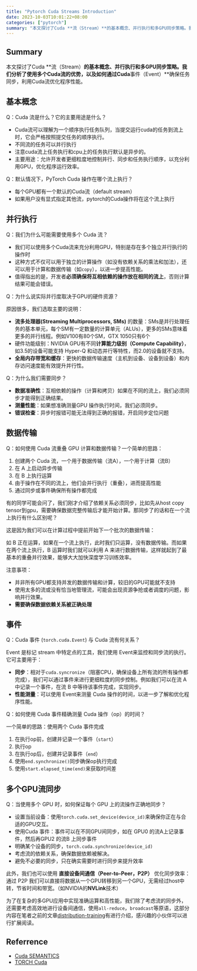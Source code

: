 ```yaml
---
title: "Pytorch Cuda Streams Introduction"
date: 2023-10-03T10:01:22+08:00
categories: ["pytorch"]
summary: "本文探讨了Cuda **流（Stream）**的基本概念、并行执行和多GPU同步策略。我们分析了使用多个Cuda流的优势，以及如何通过Cuda**事件（Event）**确保任务同步，利用Cuda流优化程序性能。"
---
```


## Summary

本文探讨了Cuda **流（Stream）**的基本概念、并行执行和多GPU同步策略。我们分析了使用多个Cuda流的优势，以及如何通过Cuda**事件（Event）**确保任务同步，利用Cuda流优化程序性能。

## 基本概念

Q：Cuda 流是什么？它的主要用途是什么？

- Cuda流可以理解为一个顺序执行任务队列，当提交运行cuda的任务到流上时，它会严格按照提交任务的顺序执行。
- 不同流的任务可以并行执行
- 注意cuda流上任务执行和cpu上的任务执行默认是异步的。
- 主要用途：允许开发者更细粒度地控制并行、同步和任务执行顺序，以充分利用GPU，优化程序运行效率。

Q：默认情况下，PyTorch Cuda 操作在哪个流上执行？

- 每个GPU都有一个默认的Cuda流（default stream）
- 如果用户没有显式指定其他流，pytorch的Cuda操作将在这个流上执行

## 并行执行

Q：我们为什么可能需要使用多个 Cuda 流？

- 我们可以使用多个Cuda流来充分利用GPU，特别是存在多个独立并行执行的操作时
- 这种方式不仅可以用于独立的计算操作（如没有依赖关系的乘法和加法），还可以用于计算和数据传输（如`copy`），以进一步提高性能。
- 值得指出的是，开发者**必须确保将互相依赖的操作放在相同的流上**，否则计算结果可能会错误。

Q：为什么说实际并行度取决于GPU的硬件资源？

原因很多，我们选取主要的说明：

- **流多处理器(Streaming Multiprocessors, SMs)** 的数量：SMs是并行处理任务的基本单元，每个SM有一定数量的计算单元（ALUs），更多的SMs意味着更多的并行线程。例如V100有80个SM，GTX 1050只有6个
- 硬件功能级别：NVIDIA GPU有不同**计算能力级别（Compute Capability）**，如3.5的设备可能支持 Hyper-Q 和动态并行等特性，而2.0的设备就不支持。
- **全局内存带宽和缓存**：更快的数据传输速度（主机到设备、设备到设备）和内存访问速度能有效提升并行性。

Q：为什么我们需要同步？

- **数据准确性**：互相依赖的操作（计算和拷贝）如果在不同的流上，我们必须同步才能得到正确结果。
- **测量性能**：如果想准确测量GPU 操作执行时间，我们必须同步。
- **错误检查**：异步时报错可能无法得到正确的报错，开启同步定位问题

## 数据传输

Q：如何使用 Cuda 流重叠 GPU 计算和数据传输？一个简单的思路：

1. 创建两个 Cuda 流，一个用于数据传输（流A），一个用于计算（流B）
2. 在 A 上启动异步传输
3. 在 B 上执行运算
4. 由于操作在不同的流上，他们会并行执行（重叠），进而提高性能
5. 通过同步或事件确保所有操作都完成

有的同学可能会问了，我们刚才介绍了依赖关系必须同步，比如先从host copy tensor到gpu，需要确保数据完整传输后才能开始计算。那同步了的话和在一个流上执行有什么区别呢？

这是因为我们可以在计算过程中提前开始下一个批次的数据传输：

如 B 正在运算，如果在一个流上执行，此时我们只运算，没有数据传输。而如果在两个流上执行，B 运算时我们就可以利用 A 来进行数据传输，这样就起到了最基本的重叠并行效果，能够大大加快深度学习训练效率。

注意事项：

- 并非所有GPU都支持并发的数据传输和计算，较旧的GPU可能就不支持
- 使用太多的流或没有恰当地管理流，可能会出现资源争抢或者调度的问题，影响并行效果。
- **需要确保数据依赖关系被正确处理**

## 事件

Q：Cuda 事件 (`torch.cuda.Event`) 与 Cuda 流有何关系？

Event 是标记 stream 中特定点的工具，我们使用 Event来监控和同步流的执行。它可主要用于：

- **同步**：相对于`cuda.syncronize`（阻塞CPU，确保设备上所有流的所有操作都完成），我们可以通过事件来进行更细粒度的同步控制。例如我们可以在流 A 中记录一个事件，在流 B 中等待该事件完成，实现同步。
- **性能测量**：可以使用 Event来测量 Cuda 操作的时间，以进一步了解和优化程序性能。

Q：如何使用 Cuda 事件精确测量 Cuda 操作（op）的时间？

一个简单的思路：使用两个 Cuda 事件完成

1. 在执行op前，创建并记录一个事件（`start`）
2. 执行op
3. 在执行op后，创建并记录事件（`end`）
4. 使用`end.synchronize()`同步确保op执行完成
5. 使用`start.elapsed_time(end)`来获取时间差

## 多个GPU流同步

Q：当使用多个 GPU 时，如何保证每个 GPU 上的流操作正确地同步？

- 设置当前设备：使用`torch.cuda.set_device(device_id)`来确保你正在与合适的GPU交互。
- 使用Cuda 事件：事件可以在不同GPU间同步，如在 GPU0 的流A上记录事件，然后再GPU2 的流B 上同步事件
- 明确某个设备的同步，`torch.cuda.synchronize(device_id)`
- 考虑流的依赖关系，确保数据依赖被解决。
- 避免不必要的同步，只在确实需要时进行同步来提升效率

此外，我们也可以使用 **直接设备间通信（Peer-to-Peer，P2P）** 优化同步效率：通过 P2P 我们可以直接将数据从一个GPU转移到另一个GPU，无需经过host中转，节省时间和带宽。（如NVIDIA的**NVLink**技术）

为了在复杂的多GPU应用中实现准确运算和高性能，我们除了考虑流的同步外，还需要考虑高效地进行设备间通信，使用`all-reduce`，`broadcast`等原语，这部分内容在笔者之前的文章[distribution-training](../overview_of_distribution_training)有进行介绍，感兴趣的小伙伴可以进行扩展阅读。

## Referrence

- [Cuda SEMANTICS](https://pytorch.org/docs/stable/notes/cuda.html)
- [TORCH Cuda](https://pytorch.org/docs/stable/cuda.html)

